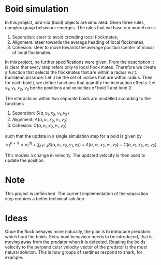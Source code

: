 # Boid simulation

In this project, bird-oid (boid) objects are simulated. Given three rules, complex group behaviour emerges. The rules that we base our model on is:

1) Separation: steer to avoid crowding local flockmates,
2) Alignment: steer towards the average heading of local flockmates,
3) Cohesion: steer to move towards the average position (center of mass) of local flockmates.

In this project, no further specifications were given. From the description it is clear that every step refers only to local flock mates. Therefore we create a function that selects the flockmates that are within a radius w.r.t. Euclidean distance. Let $J$ be the set of indices that are within radius. Then for each boid $j$, we define functions that quantify the interaction effects. Let $x_1$, $v_1$, $x_2$, $v_2$ be the positions and velocities of boid 1 and boid 2.

The interactions within two separate boids are modelled according to the functions 
1) Separation: $S(a, x_1, x_2, v_1, v_2)$
2) Alignment: $A(a, x_1, x_2, v_1, v_2)$
3) Cohesion: $C(a, x_1, x_2, v_1, v_2)$

such that the update in a single simulation step for a boid is given by
$$v_1^{(t+1)} = v_1^{(t)} + \sum_{j\in J} S(a, x_1, x_2, v_1, v_2) + A(a, x_1, x_2, v_1, v_2) + C(a, x_1, x_2, v_1, v_2)$$

This models a change in velocity. The updated velocity is then used to update the position.

# Note

This project is unfinished. The current implementation of the separation step requires a better technical solution.

# Ideas

Once the flock behaves more naturally, the plan is to introduce predators which hunt the boids. Extra boid behaviour needs to be introduced, that is, moving away from the predator when it is detected. Rotating the boids velocity to the perpendicular velocity vector of the predator is the most natural solution. This is how groups of sardines respond to shark, for example.
